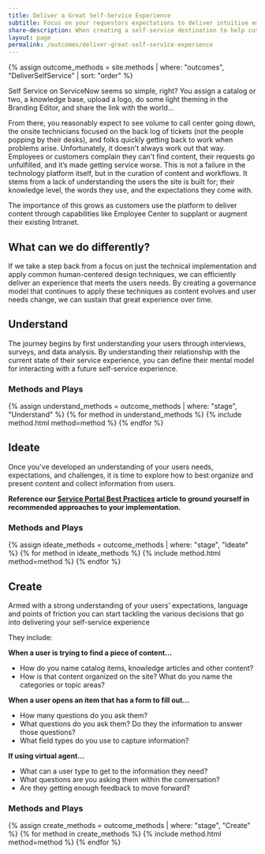 ```yaml
---
title: Deliver a Great Self-Service Experience
subtitle: Focus on your requestors expectations to deliver intuitive employee and customer journeys.
share-description: When creating a self-service destination to help customers and employees resolve issues and get back to value, it is critical to create clear paths to resolution. That means understanding how your users expect to explore content, provide information and get back to good. By following these methods and best practices, you will meet your users' needs with a delightful experience.
layout: page
permalink: /outcomes/deliver-great-self-service-experience
---
```

{% assign outcome_methods = site.methods | where: "outcomes", "DeliverSelfService" | sort: "order" %}

Self Service on ServiceNow seems so simple, right? You assign a catalog or two, a knowledge base, upload a logo, do some light theming in the Branding Editor, and share the link with the world... 

From there, you reasonably expect to see volume to call center going down, the onsite technicians focused on the back log of tickets (not the people popping by their desks), and folks quickly getting back to work when problems arise. Unfortunately, it doesn't always work out that way. Employees or customers complain they can't find content, their requests go unfulfilled, and it’s made getting service worse. This is not a failure in the technology platform itself, but in the curation of content and workflows. It stems from a lack of understanding the users the site is built for; their knowledge level, the words they use, and the expectations they come with.

The importance of this grows as customers use the platform to deliver content through capabilities like Employee Center to supplant or augment their existing Intranet.

## What can we do differently?
If we take a step back from a focus on just the technical implementation and apply common human-centered design techniques, we can efficiently deliver an experience that meets the users needs. By creating a governance model that continues to apply these techniques as content evolves and user needs change, we can sustain that great experience over time.

## Understand
The journey begins by first understanding your users through interviews, surveys, and data analysis. By understanding their relationship with the current state of their service experience, you can define their mental model for interacting with a future self-service experience.

### Methods and Plays
<div class="method-group">
{% assign understand_methods = outcome_methods | where: "stage", "Understand" %}
{% for method in understand_methods %}
    {% include method.html  method=method %}
{% endfor %}
</div>

## Ideate
Once you've developed an understanding of your users needs, expectations, and challenges, it is time to explore how to best organize and present content and collect information from users. 

**Reference our [Service Portal Best Practices](/best-practices/service-portal.md) article to ground yourself in recommended approaches to your implementation.**

### Methods and Plays
<div class="method-group">
{% assign ideate_methods = outcome_methods | where: "stage", "Ideate" %}
{% for method in ideate_methods %}
    {% include method.html  method=method %}
{% endfor %}
</div>

## Create
Armed with a strong understanding of your users’ expectations, language and points of friction you can start tackling the various decisions that go into delivering your self-service experience

They include:

**When a user is trying to find a piece of content…**
-	How do you name catalog items, knowledge articles and other content?
-	How is that content organized on the site? What do you name the categories or topic areas?

**When a user opens an item that has a form to fill out…**
-	How many questions do you ask them?
-	What questions do you ask them? Do they the information to answer those questions?
-	What field types do you use to capture information?

**If using virtual agent…**
-	What can a user type to get to the information they need?
-	What questions are you asking them within the conversation?
-	Are they getting enough feedback to move forward?

### Methods and Plays
<div class="method-group">
{% assign create_methods = outcome_methods | where: "stage", "Create" %}
{% for method in create_methods %}
    {% include method.html  method=method %}
{% endfor %}
</div>